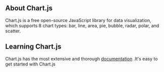 ## About Chart.js

Chart.js is a free open-source JavaScript library for data visualization, which supports 8 chart types: bar, line, area, pie, bubble, radar, polar, and scatter.

## Learning Chart.js

Chart.js has the most extensive and thorough [documentation](https://www.chartjs.org/docs/latest) .It's easy to get started with Chart.js
